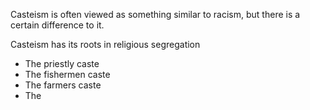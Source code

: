 Casteism is often viewed as something similar to racism, but there is a certain difference to it.

Casteism has its roots in religious segregation



- The priestly caste
- The fishermen caste
- The farmers caste
- The 